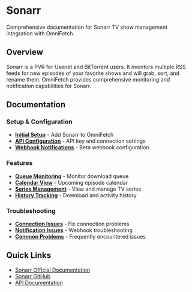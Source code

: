 # Sonarr

Comprehensive documentation for Sonarr TV show management integration with OmniFetch.

## Overview

Sonarr is a PVR for Usenet and BitTorrent users. It monitors multiple RSS feeds for new episodes of your favorite shows and will grab, sort, and rename them. OmniFetch provides comprehensive monitoring and notification capabilities for Sonarr.

## Documentation

### Setup & Configuration
- **[Initial Setup](setup.md)** - Add Sonarr to OmniFetch
- **[API Configuration](api-configuration.md)** - API key and connection settings
- **[Webhook Notifications](webhooks.md)** - Beta webhook configuration

### Features
- **[Queue Monitoring](features/queue.md)** - Monitor download queue
- **[Calendar View](features/calendar.md)** - Upcoming episode calendar
- **[Series Management](features/series.md)** - View and manage TV series
- **[History Tracking](features/history.md)** - Download and activity history

### Troubleshooting
- **[Connection Issues](troubleshooting/connection.md)** - Fix connection problems
- **[Notification Issues](troubleshooting/notifications.md)** - Webhook troubleshooting
- **[Common Problems](troubleshooting/common.md)** - Frequently encountered issues

## Quick Links

- [Sonarr Official Documentation](https://wiki.servarr.com/sonarr)
- [Sonarr GitHub](https://github.com/Sonarr/Sonarr)
- [API Documentation](https://github.com/Sonarr/Sonarr/wiki/API)